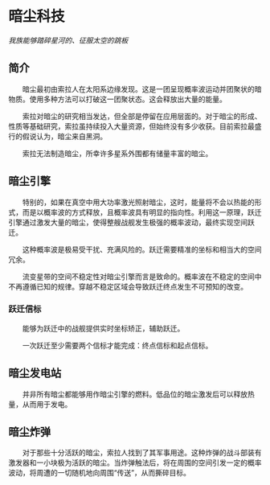 # **暗尘科技**

*我族能够踏碎星河的、征服太空的跳板*

## 简介

&emsp;&emsp;暗尘最初由索拉人在太阳系边缘发现。这是一团呈现概率波运动并团聚状的暗物质。使用多种方法可以打破这一团聚状态。这会释放出大量的能量。

&emsp;&emsp;索拉对暗尘的研究相当发达，但全部是停留在应用层面的。对于暗尘的形成、性质等基础研究，索拉虽持续投入大量资源，但始终没有多少收获。目前索拉最盛行的假说认为，暗尘来自黑洞。

&emsp;&emsp;索拉无法制造暗尘，所幸许多星系外围都有储量丰富的暗尘。

## 暗尘引擎

&emsp;&emsp;特别的，如果在真空中用大功率激光照射暗尘，这时，能量将不会以热能的形式，而是以概率波的方式释放，且概率波具有明显的指向性。利用这一原理，跃迁引擎通过激发大量的暗尘，使得整艘战舰发生极强的概率波动，最终实现空间跃迁。

&emsp;&emsp;这种概率波是极易受干扰、充满风险的。跃迁需要精准的坐标和相当大的空间冗余。

&emsp;&emsp;流变星带的空间不稳定性对暗尘引擎而言是致命的。概率波在不稳定的空间中不再遵循已知的规律。穿越不稳定区域会导致跃迁终点发生不可预知的改变。

### 跃迁信标

&emsp;&emsp;能够为跃迁中的战舰提供实时坐标矫正，辅助跃迁。

&emsp;&emsp;一次跃迁至少需要两个信标才能完成：终点信标和起点信标。

## 暗尘发电站

&emsp;&emsp;并非所有暗尘都能够用作暗尘引擎的燃料。低品位的暗尘激发后可以释放热量，从而用于发电。

## 暗尘炸弹

&emsp;&emsp;对于那些十分活跃的暗尘，索拉人找到了其军事用途。这种炸弹的战斗部装有激发器和一小块极为活跃的暗尘。当炸弹触法后，将在周围的空间引发一定的概率波动，将周遭的一切随机地向周围“传送”，从而撕碎目标。